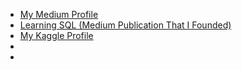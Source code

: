 
* [My Medium Profile](https://medium.com/@andreasmartinson)
* [Learning SQL (Medium Publication That I Founded)](https://medium.com/learning-sql)
* [My Kaggle Profile](https://www.kaggle.com/amartinson193)
* [My Code Wars Profile]: https://www.codewars.com/users/amartinson193 
* [My Datacamp Profile]: https://www.datacamp.com/profile/mar12041
